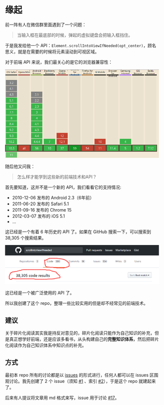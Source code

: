 # 缘起

前一阵有人在微信群里面遇到了一个问题：

> 当输入框在最底部的时候，弹起的虚拟键盘会把输入框挡住。

于是我发给他一个 API：`Element.scrollIntoViewIfNeeded(opt_center)`，顾名思义，就是在需要的时候将元素滚动到可视区域。

对于前端 API 来说，我们最关心的是它的浏览器兼容性：

![scrollIntoViewIfNeeded](../assets/element-scrollIntoViewIfNeeded-can-i-use.png)

随后他又问我：

> 怎么样才能学到这些新的前端技术和API？

首先要知道，这并不是一个新的 API，我们看看它的支持情况:

- 2010-12-06 发布的 Android 2.3（6年前）
- 2011-06-20 发布的 Safari 5.1
- 2011-09-16 发布的 Chrome 15
- 2012-03-07 发布的 iOS 5.1
- ...

这已经是一个有着 6 年历史的 API 了。如果在 GitHub 搜索一下，可以搜索到 38,305 个搜索结果。

![scrollIntoViewIfNeeded search on github](../assets/scrollIntoViewIfNeeded-search-on-github.png)

这已经是一个被广泛使用的 API 了。

所以我创建了这个 repo，整理一些比较实用的但是却不经常见的前端技术。

## 建议

关于碎片化阅读其实我是持反对意见的，碎片化阅读只能作为自己知识的补充，但是真正想学好前端，还是应该多看书，从头构建自己的**完整知识体系**，然后把碎片化阅读作为自己知识体系中知识点的补充。

## 方式

最初本 repo 所有的讨论都是以 [issues](https://github.com/justjavac/the-front-end-knowledge-you-may-dont-know/issues) 的形式进行，任何人都可以在 issues 区围观讨论。我先创建了 2 个 issue（须知 [#1](https://github.com/justjavac/the-front-end-knowledge-you-may-dont-know/issues/1)
、索引 [#2](https://github.com/justjavac/the-front-end-knowledge-you-may-dont-know/issues/2)），于是这个 repo 就建起来了。

后来有人提议将文章用 md 格式来写，issue 用于讨论 [#17](https://github.com/justjavac/the-front-end-knowledge-you-may-not-know/issues/17)。
